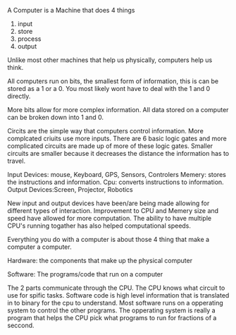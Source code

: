 A Computer is a Machine that does 4 things
1. input
2. store
3. process
4. output

Unlike most other machines that help us physically, computers help us think.

All computers run on bits, the smallest form of information, this is can be stored as a 1 or a 0. You most likely wont have to deal with the 1 and 0 directly.

More bits allow for more complex information. All data stored on a computer can be broken down into 1 and 0.

Circits are the simple way that computers control information. More complcated criuits use more inputs. There are 6 basic logic gates and more complicated circuits are made up of more of these logic gates. Smaller circuits are smaller because it decreases the distance the information has to travel.

Input Devices: mouse, Keyboard, GPS, Sensors, Controlers
Memery: stores the instructions and information.
Cpu: converts instructions to information.
Output Devices:Screen, Projector, Robotics

New input and output devices have been/are being made allowing for different types of interaction. Improvement to CPU and Memery size and speed have allowed for more computation. The ability to have multiple CPU's running togather has also helped computational speeds.

Everything you do with a computer is about those 4 thing that make a computer a computer.

Hardware: the components that make up the physical computer

Software: The programs/code that run on a computer

The 2 parts communicate through the CPU. The CPU knows what circuit to use for spific tasks. Software code is high level information that is translated in to binary for the cpu to understand. Most software runs on a opperating system to control the other programs. The opperating system is really a program that helps the CPU pick what programs to run for fractions of a seccond.
